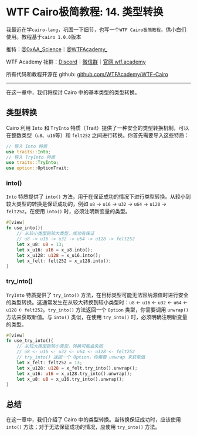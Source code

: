 # WTF Cairo极简教程: 14. 类型转换

我最近在学`cairo-lang`，巩固一下细节，也写一个`WTF Cairo极简教程`，供小白们使用。教程基于`cairo 1.0.0`版本

推特：[@0xAA_Science](https://twitter.com/0xAA_Science)｜[@WTFAcademy_](https://twitter.com/WTFAcademy_)

WTF Academy 社群：[Discord](https://discord.wtf.academy)｜[微信群](https://docs.google.com/forms/d/e/1FAIpQLSe4KGT8Sh6sJ7hedQRuIYirOoZK_85miz3dw7vA1-YjodgJ-A/viewform?usp=sf_link)｜[官网 wtf.academy](https://wtf.academy)

所有代码和教程开源在 github: [github.com/WTFAcademy/WTF-Cairo](https://github.com/WTFAcademy/WTF-Cairo)

---

在这一章中，我们将探讨 Cairo 中的基本类型的类型转换。

## 类型转换

Cairo 利用 `Into` 和 `TryInto` 特质（Trait）提供了一种安全的类型转换机制，可以在整数类型（`u8`、`u16`等）和 `felt252` 之间进行转换。你首先需要导入这些特质：

```rust
// 导入 Into 特质
use traits::Into;
// 导入 TryInto 特质
use traits::TryInto;
use option::OptionTrait;
```

### into()

`Into` 特质提供了 `into()` 方法，用于在保证成功的情况下进行类型转换。从较小到较大类型的转换是保证成功的，例如 `u8` -> `u16` -> `u32` -> `u64` -> `u128` -> `felt252`。在使用 `into()` 时，必须注明新变量的类型。

```rust
#[view]
fn use_into(){
    // 从较小类型到较大类型，成功有保证
    // u8 -> u16 -> u32 -> u64 -> u128 -> felt252
    let x_u8: u8 = 13;
    let x_u16: u16 = x_u8.into();
    let x_u128: u128 = x_u16.into();
    let x_felt: felt252 = x_u128.into();
}
```

### try_into()

`TryInto` 特质提供了 `try_into()` 方法，在目标类型可能无法容纳源值时进行安全的类型转换。这通常发生在从较大转换到较小类型时：`u8` <- `u16` <- `u32` <- `u64` <- `u128` <- `felt252`。`try_into()` 方法返回一个 `Option` 类型，你需要调用 `unwrap()` 方法来获取新值。与 `into()` 类似，在使用 `try_into()` 时，必须明确注明新变量的类型。

```rust
#[view]
fn use_try_into(){
    // 从较大类型到较小类型，转换可能会失败
    // u8 <- u16 <- u32 <- u64 <- u128 <- felt252
    // try_into() 返回一个 Option，你需要 unwrap 来获取值
    let x_felt: felt252 = 13;
    let x_u128: u128 = x_felt.try_into().unwrap();
    let x_u16: u16 = x_u128.try_into().unwrap();
    let x_u8: u8 = x_u16.try_into().unwrap();
}
```

## 总结

在这一章中，我们介绍了 Cairo 中的类型转换。当转换保证成功时，应该使用 `into()` 方法；对于无法保证成功的情况，应使用 `try_into()` 方法。
